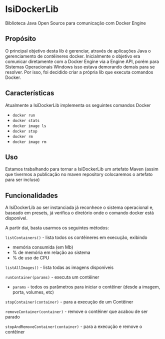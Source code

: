# IsiDockerLib
Biblioteca Java Open Source para comunicação com Docker Engine

## Propósito
O principal objetivo desta lib é gerenciar, através de aplicações Java o gerenciamento de contêineres docker. Inicialmente o objetivo era comunicar diretamente com a Docker Engine via a Engine API, porém para Sistemas Operacionais Windows isso estava demorando demais para se resolver. Por isso, foi decidido criar a própria lib que executa comandos Docker.

## Características
Atualmente a IsiDockerLib implementa os seguintes comandos Docker
- `docker run` 
- `docker stats`
- `docker image ls`
- `docker stop`
- `docker rm`
- `docker image rm`

## Uso
 Estamos trabalhando para tornar a IsiDockerLib um artefato Maven (assim que tivermos a publicação no maven repository colocaremos o artefato para ser incluso)
 
## Funcionalidades

A IsiDockerLib ao ser instanciada já reconhece o sistema operacional e, baseado em presets, já verifica o diretório onde o comando docker está disponível.

A partir daí, basta usarmos os seguintes métodos:

`listContainers()` - lista todos os contêineres em execução, exibindo
- memória consumida (em Mb)
- % de memória em relação ao sistema
- % de uso de CPU
	
`listAllImages()` - lista todas as imagens disponíveis

`runContainer(params)` - executa um contêiner 
	
- `params` - todos os parâmetros para iniciar o contêiner (desde a imagem, porta, volumes, etc)
	
`stopContainer(container)` - para a execução de um Contêiner

`removeContainer(container)` - remove o contêiner que acabou de ser parado

`stopAndRemoveContainer(container)` - para a execução e remove o contêiner



